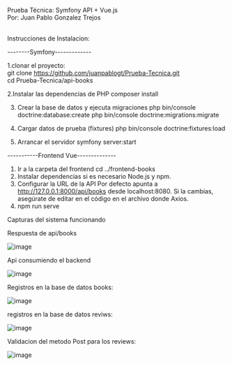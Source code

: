 Prueba Técnica: Symfony API + Vue.js <br>
Por: Juan Pablo Gonzalez Trejos

<br>
Instrucciones de Instalacion:

--------Symfony-------------

1.clonar el proyecto:<br>
  git clone https://github.com/juanpablogt/Prueba-Tecnica.git<br>
  cd Prueba-Tecnica/api-books<br>

2.Instalar las dependencias de PHP
  composer install

3. Crear la base de datos y ejecuta migraciones
  php bin/console doctrine:database:create
  php bin/console doctrine:migrations:migrate

4. Cargar datos de prueba (fixtures)
   php bin/console doctrine:fixtures:load

5. Arrancar el servidor
    symfony server:start

-----------Frontend Vue--------------

1. Ir a la carpeta del frontend
   cd ../frontend-books
2. Instalar dependencias si es necesario
   Node.js y npm.
3. Configurar la URL de la API
    Por defecto apunta a http://127.0.0.1:8000/api/books desde localhost:8080.
    Si la cambias, asegúrate de editar en el código en el archivo donde Axios.
4. npm run serve

Capturas del sistema funcionando

Respuesta de api/books

![image](https://github.com/user-attachments/assets/4c493fe6-8ebb-4645-a367-18eb04a84ba4)

Api consumiendo el backend

![image](https://github.com/user-attachments/assets/82c0bf58-844c-42b9-91a7-bd9acc9ef55c)

Registros en la base de datos books:

![image](https://github.com/user-attachments/assets/ac1868f8-2110-410a-83cd-5570ee043550)

registros en la base de datos reviws:

![image](https://github.com/user-attachments/assets/e60cf81e-d6be-401b-bbea-f91c416ec784)

Validacion del metodo Post para los reviews:

![image](https://github.com/user-attachments/assets/556d94d7-90c7-44fb-ad09-79f6a555da35)
